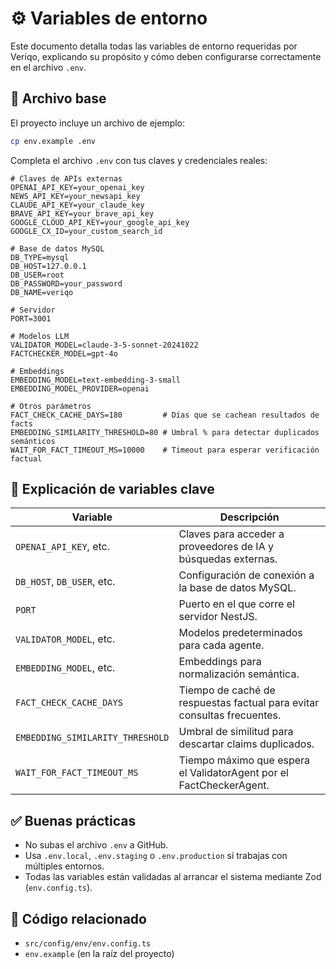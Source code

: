 # ⚙️ Variables de entorno

Este documento detalla todas las variables de entorno requeridas por Veriqo, explicando su propósito y cómo deben configurarse correctamente en el archivo `.env`.

## 📁 Archivo base

El proyecto incluye un archivo de ejemplo:

```bash
cp env.example .env
```

Completa el archivo `.env` con tus claves y credenciales reales:

```env
# Claves de APIs externas
OPENAI_API_KEY=your_openai_key
NEWS_API_KEY=your_newsapi_key
CLAUDE_API_KEY=your_claude_key
BRAVE_API_KEY=your_brave_api_key
GOOGLE_CLOUD_API_KEY=your_google_api_key
GOOGLE_CX_ID=your_custom_search_id

# Base de datos MySQL
DB_TYPE=mysql
DB_HOST=127.0.0.1
DB_USER=root
DB_PASSWORD=your_password
DB_NAME=veriqo

# Servidor
PORT=3001

# Modelos LLM
VALIDATOR_MODEL=claude-3-5-sonnet-20241022
FACTCHECKER_MODEL=gpt-4o

# Embeddings
EMBEDDING_MODEL=text-embedding-3-small
EMBEDDING_MODEL_PROVIDER=openai

# Otros parámetros
FACT_CHECK_CACHE_DAYS=180         # Días que se cachean resultados de facts
EMBEDDING_SIMILARITY_THRESHOLD=80 # Umbral % para detectar duplicados semánticos
WAIT_FOR_FACT_TIMEOUT_MS=10000    # Timeout para esperar verificación factual
```

## 🧠 Explicación de variables clave

| Variable                         | Descripción                                                             |
| -------------------------------- | ----------------------------------------------------------------------- |
| `OPENAI_API_KEY`, etc.           | Claves para acceder a proveedores de IA y búsquedas externas.           |
| `DB_HOST`, `DB_USER`, etc.       | Configuración de conexión a la base de datos MySQL.                     |
| `PORT`                           | Puerto en el que corre el servidor NestJS.                              |
| `VALIDATOR_MODEL`, etc.          | Modelos predeterminados para cada agente.                               |
| `EMBEDDING_MODEL`, etc.          | Embeddings para normalización semántica.                                |
| `FACT_CHECK_CACHE_DAYS`          | Tiempo de caché de respuestas factual para evitar consultas frecuentes. |
| `EMBEDDING_SIMILARITY_THRESHOLD` | Umbral de similitud para descartar claims duplicados.                   |
| `WAIT_FOR_FACT_TIMEOUT_MS`       | Tiempo máximo que espera el ValidatorAgent por el FactCheckerAgent.     |

## ✅ Buenas prácticas

- No subas el archivo `.env` a GitHub.
- Usa `.env.local`, `.env.staging` o `.env.production` si trabajas con múltiples entornos.
- Todas las variables están validadas al arrancar el sistema mediante Zod (`env.config.ts`).

## 📁 Código relacionado

- `src/config/env/env.config.ts`
- `env.example` (en la raíz del proyecto)
